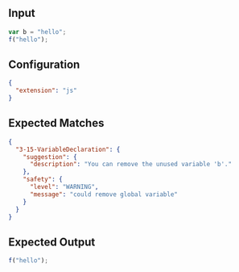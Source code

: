 
## Input
```javascript input
var b = "hello";
f("hello");
```

## Configuration
```json configuration
{
  "extension": "js"
}
```

## Expected Matches
```json expected matches
{
  "3-15-VariableDeclaration": {
    "suggestion": {
      "description": "You can remove the unused variable 'b'."
    },
    "safety": {
      "level": "WARNING",
      "message": "could remove global variable"
    }
  }
}
```

## Expected Output
```javascript expected output
f("hello");
```
